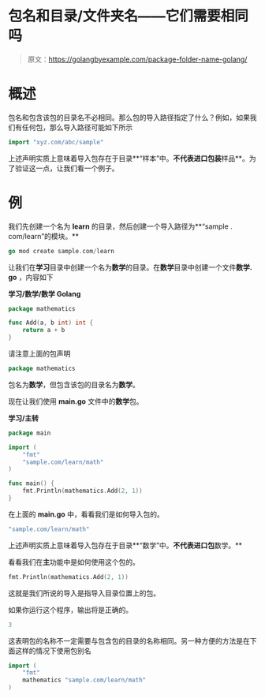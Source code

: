 # 包名和目录/文件夹名——它们需要相同吗

> 原文：<https://golangbyexample.com/package-folder-name-golang/>

# **概述**

包名和包含该包的目录名不必相同。那么包的导入路径指定了什么？例如，如果我们有任何包，那么导入路径可能如下所示

```go
import "xyz.com/abc/sample"
```

上述声明实质上意味着导入包存在于目录**“样本”中。**不代表进口包装**样品**。为了验证这一点，让我们看一个例子。

# **例**

我们先创建一个名为 **learn** 的目录，然后创建一个导入路径为**“sample . com/learn”的模块。**

```go
go mod create sample.com/learn
```

让我们在**学习**目录中创建一个名为**数学**的目录。在**数学**目录中创建一个文件**数学. go** ，内容如下

**学习/数学/数学 Golang**

```go
package mathematics

func Add(a, b int) int {
    return a + b
}
```

请注意上面的包声明

```go
package mathematics
```

包名为**数学**，但包含该包的目录名为**数学**。

现在让我们使用 **main.go** 文件中的**数学**包。

**学习/主转**

```go
package main

import (
    "fmt"
    "sample.com/learn/math"
)

func main() {
    fmt.Println(mathematics.Add(2, 1))
}
```

在上面的 **main.go** 中，看看我们是如何导入包的。

```go
"sample.com/learn/math"
```

上述声明实质上意味着导入包存在于目录**“数学”中。**不代表进口包**数学。**

看看我们在**主**功能中是如何使用这个包的。

```go
fmt.Println(mathematics.Add(2, 1))
```

这就是我们所说的导入是指导入目录位置上的包。

如果你运行这个程序，输出将是正确的。

```go
3
```

这表明包的名称不一定需要与包含包的目录的名称相同。另一种方便的方法是在下面这样的情况下使用包别名

```go
import (
    "fmt"
    mathematics "sample.com/learn/math"
)
```